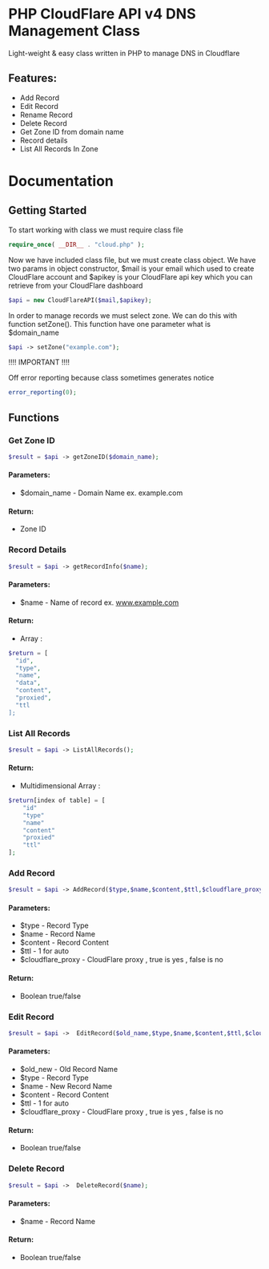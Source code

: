 # PHP CloudFlare API v4 DNS Management Class
Light-weight &amp; easy class written in PHP to manage DNS in Cloudflare

## Features:
* Add Record
* Edit Record
* Rename Record
* Delete Record
* Get Zone ID from domain name
* Record details
* List All Records In Zone

# Documentation



## Getting Started

To start working with class we must require class file

```php
require_once( __DIR__ . "cloud.php" );
```

Now we have included class file, but we must create class object.
We have two params in object constructor, $mail is your email which used to create CloudFlare account and
$apikey is your CloudFlare api key which you can retrieve from your CloudFlare dashboard

```php
$api = new CloudFlareAPI($mail,$apikey);
```
In order to manage records we must select zone.
We can do this with function setZone().
This function have one parameter what is $domain_name

```php
$api -> setZone("example.com");
```
!!!! IMPORTANT !!!!

Off error reporting because class sometimes generates notice

```php
error_reporting(0);
```

## Functions

### Get Zone ID

```php
$result = $api -> getZoneID($domain_name);
```

#### Parameters:
- $domain_name - Domain Name ex. example.com

#### Return:
- Zone ID

### Record Details

```php
$result = $api -> getRecordInfo($name);
```


#### Parameters:
- $name - Name of record  ex. www.example.com

#### Return:
- Array :
```php
$return = [
  "id",
  "type",
  "name",
  "data",
  "content",
  "proxied",
  "ttl
];
```

### List All Records

```php
$result = $api -> ListAllRecords();
```

#### Return:
- Multidimensional Array :
```php
$return[index of table] = [
	"id"
	"type"
	"name"
	"content"
	"proxied"
	"ttl" 
];
```

### Add Record

```php
$result = $api -> AddRecord($type,$name,$content,$ttl,$cloudflare_proxy);
```


#### Parameters:
- $type - Record Type
- $name - Record Name
- $content - Record Content
- $ttl - 1 for auto
- $cloudflare_proxy - CloudFlare proxy , true is yes , false is no

#### Return:
- Boolean true/false 

### Edit Record

```php
$result = $api ->  EditRecord($old_name,$type,$name,$content,$ttl,$cloudflare_proxy);
```


#### Parameters:
- $old_new - Old Record Name
- $type - Record Type
- $name - New Record Name
- $content - Record Content
- $ttl - 1 for auto
- $cloudflare_proxy - CloudFlare proxy , true is yes , false is no

#### Return:
- Boolean true/false 

### Delete Record

```php
$result = $api ->  DeleteRecord($name);
```


#### Parameters:
- $name - Record Name

#### Return:
- Boolean true/false 



















